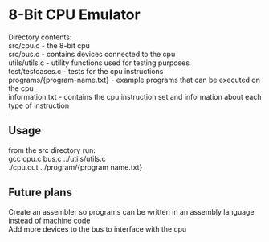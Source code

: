 # 8-Bit CPU Emulator

Directory contents:  
src/cpu.c - the 8-bit cpu  
src/bus.c - contains devices connected to the cpu  
utils/utils.c - utility functions used for testing purposes  
test/testcases.c - tests for the cpu instructions  
programs/{program-name.txt} - example programs that can be executed on the cpu  
information.txt - contains the cpu instruction set and information about each type of instruction  

## Usage
from the src directory run:  
gcc cpu.c bus.c ../utils/utils.c  
./cpu.out ../program/{program name.txt}  

## Future plans
Create an assembler so programs can be written in an assembly language instead of machine code  
Add more devices to the bus to interface with the cpu  
